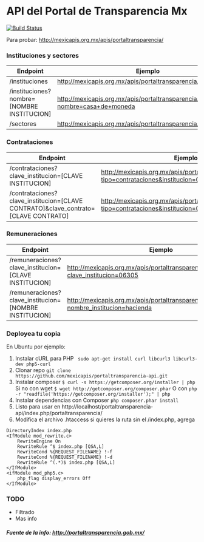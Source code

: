 API del Portal de Transparencia Mx
================
[![Build Status](https://travis-ci.org/mexicapis/portaltransparencia-api.svg)](https://travis-ci.org/mexicapis/portaltransparencia-api)

Para probar: http://mexicapis.org.mx/apis/portaltransparencia/

### Instituciones y sectores

| Endpoint                                   | Ejemplo                              |
| ------------------------------------------ | ------------------------------------ |
| /instituciones                             | http://mexicapis.org.mx/apis/portaltransparencia/instituciones                       |
| /instituciones?nombre=[NOMBRE INSTITUCION] | http://mexicapis.org.mx/apis/portaltransparencia/instituciones?nombre=casa+de+moneda |
| /sectores                                  | http://mexicapis.org.mx/apis/portaltransparencia/sectores                            |

### Contrataciones

| Endpoint                                                                           | Ejemplo                                                       |
| ---------------------------------------------------------------------------------- | ------------------------------------------------------------- |
| /contrataciones?clave_institucion=[CLAVE INSTITUCION]                              | http://mexicapis.org.mx/apis/portaltransparencia/consulta?tipo=contrataciones&institucion=06305               |
| /contrataciones?clave_institucion=[CLAVE CONTRATO]&clave_contrato=[CLAVE CONTRATO] | http://mexicapis.org.mx/apis/portaltransparencia/consulta?tipo=contrataciones&institucion=06305&contrato=1/12 |

### Remuneraciones

| Endpoint                                                    | Ejemplo                                    |
| ----------------------------------------------------------- | ------------------------------------------ |
| /remuneraciones?clave_institucion=[CLAVE INSTITUCION]       | http://mexicapis.org.mx/apis/portaltransparencia/contrataciones?clave_institucion=06305    |
| /remuneraciones?clave_institucion=[NOMBRE INSTITUCION]      | http://mexicapis.org.mx/apis/portaltransparencia/contrataciones?nombre_institucion=hacienda |

### Deployea tu copia

En Ubuntu por ejemplo:

1. Instalar cURL para PHP 
``` sudo apt-get install curl libcurl3 libcurl3-dev php5-curl```
2. Clonar repo
```git clone https://github.com/mexicapis/portaltransparencia-api.git ```
3. Instalar composer
``` $ curl -s https://getcomposer.org/installer | php ```
Si no con wget
``` $ wget http://getcomposer.org/composer.phar ```
O con
```php -r "readfile('https://getcomposer.org/installer');" | php ```
4. Instalar dependencias con Composer
```php composer.phar install```
5. Listo para usar en http://localhost/portaltransparencia-api/index.php/portaltransparencia/
6. Modifica el archivo .htaccess si quieres la ruta sin el /index.php, agrega
```
DirectoryIndex index.php
<IfModule mod_rewrite.c>
    RewriteEngine On
    RewriteRule ^$ index.php [QSA,L]
    RewriteCond %{REQUEST_FILENAME} !-f
    RewriteCond %{REQUEST_FILENAME} !-d
    RewriteRule ^(.*)$ index.php [QSA,L]
</IfModule>
<ifModule mod_php5.c>
    php_flag display_errors Off
</IfModule>
```

### TODO

 - Filtrado
 - Mas info

##### Fuente de la info: http://portaltransparencia.gob.mx/
